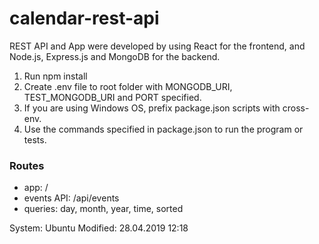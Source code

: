 # calendar-rest-api

REST API and App were developed by using React for the frontend, and Node.js, Express.js and MongoDB for the backend. 

1) Run npm install
2) Create .env file to root folder with MONGODB_URI, TEST_MONGODB_URI and PORT specified.
3) If you are using Windows OS, prefix package.json scripts with cross-env. 
4) Use the commands specified in package.json to run the program or tests.

### Routes
- app: /
- events API: /api/events
- queries: day, month, year, time, sorted

System: Ubuntu
Modified: 28.04.2019 12:18
